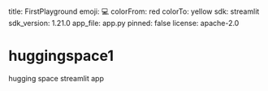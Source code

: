 title: FirstPlayground
emoji: 💻
colorFrom: red
colorTo: yellow
sdk: streamlit
sdk_version: 1.21.0
app_file: app.py
pinned: false
license: apache-2.0


# huggingspace1
hugging space streamlit app
